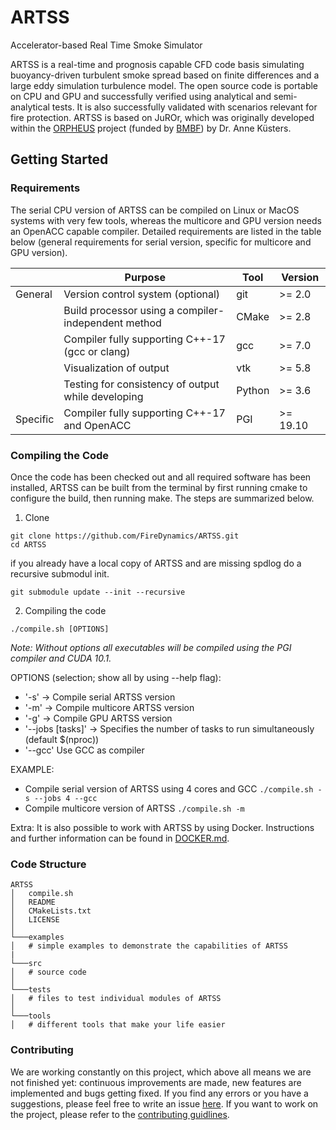 # ARTSS
Accelerator-based Real Time Smoke Simulator

ARTSS is a real-time and prognosis capable CFD code basis simulating buoyancy-driven turbulent smoke spread
based on finite differences and a large eddy simulation turbulence model. The open source code is portable on CPU and GPU and successfully verified using analytical and
semi-analytical tests. It is also successfully validated with scenarios relevant for fire protection.
ARTSS is based on JuROr, which was originally developed within the [ORPHEUS](http://www.orpheus-projekt.de) project
(funded by [BMBF](https://www.bmbf.de/)) by Dr. Anne Küsters.

## Getting Started

### Requirements
The serial CPU version of ARTSS can be compiled on Linux or MacOS systems with very few tools,
whereas the multicore and GPU version needs an OpenACC capable compiler.
Detailed requirements are listed in the table below (general requirements for serial version, specific for multicore and GPU version).

|          | Purpose                                             | Tool     | Version       |
|--------- | --------------------------------------------------- | -------- | --------------|
| General  | Version control system (optional)                   | git      |   >= 2.0      |
|          | Build processor using a compiler-independent method | CMake    |   >= 2.8      |
|          | Compiler fully supporting C++-17 (gcc or clang)     | gcc      |   >= 7.0      |
|          | Visualization of output                             | vtk      |   >= 5.8      |
|          | Testing for consistency of output while developing  | Python   |   >= 3.6      |
| Specific | Compiler fully supporting C++-17 and OpenACC        | PGI      |   >= 19.10    |

### Compiling the Code
Once the code has been checked out and all required software has been installed, ARTSS
can be built from the terminal by first running cmake to configure the build, then
running make. The steps are summarized below.  

1. Clone
```
git clone https://github.com/FireDynamics/ARTSS.git
cd ARTSS
```

if you already have a local copy of ARTSS and are missing spdlog do a recursive submodul init.
```
git submodule update --init --recursive
```

2. Compiling the code
```
./compile.sh [OPTIONS]
```
*Note: Without options all executables will be compiled using the PGI compiler and CUDA 10.1.*

OPTIONS (selection; show all by using --help flag):
- '-s' -> Compile serial ARTSS version
- '-m' -> Compile multicore ARTSS version
- '-g' -> Compile GPU ARTSS version
- '--jobs [tasks]' -> Specifies  the  number of tasks to run simultaneously (default $(nproc))
- '--gcc' Use GCC as compiler

EXAMPLE:
- Compile serial version of ARTSS using 4 cores and GCC
`./compile.sh -s --jobs 4 --gcc`
- Compile multicore version of ARTSS
`./compile.sh -m`

Extra:
It is also possible to work with ARTSS by using Docker. Instructions and further information can be found in [DOCKER.md](https://github.com/FireDynamics/ARTSS/tree/master/DOCKER.md).


### Code Structure
```
ARTSS
│   compile.sh
│   README
│   CMakeLists.txt
│   LICENSE   
│
└───examples
│   # simple examples to demonstrate the capabilities of ARTSS
|
└───src
│   # source code
│
└───tests
│   # files to test individual modules of ARTSS
│  
└───tools
│   # different tools that make your life easier
```

### Contributing

We are working constantly on this project, which above all means we are not finished yet: continuous improvements are made, new features are implemented and bugs getting fixed. If you find any errors or you have a suggestions, please feel free to write an issue [here](https://github.com/FireDynamics/ARTSS/issues). If you want to work on the project, please refer to the [contributing guidlines](https://github.com/FireDynamics/ARTSS/tree/master/CONTRIBUTING.md).
